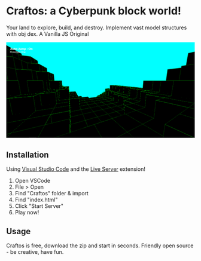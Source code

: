 # Craftos: a Cyberpunk block world!
Your land to explore, build, and destroy.
Implement vast model structures with obj dex.
A Vanilla JS Original

![Gameplay Image](imgs/terrain_generation_vanilla_js.PNG)

## Installation
Using [Visual Studio Code](https://code.visualstudio.com/) and the [Live Server](https://marketplace.visualstudio.com/items?itemName=ritwickdey.LiveServer) 
extension! 
  1. Open VSCode
  2. File > Open
  3. Find "Craftos" folder & import
  4. Find "index.html"
  5. Click "Start Server"
  6. Play now!

## Usage
Craftos is free, download the zip and start in seconds.
Friendly open source - 
be creative, have fun. 
